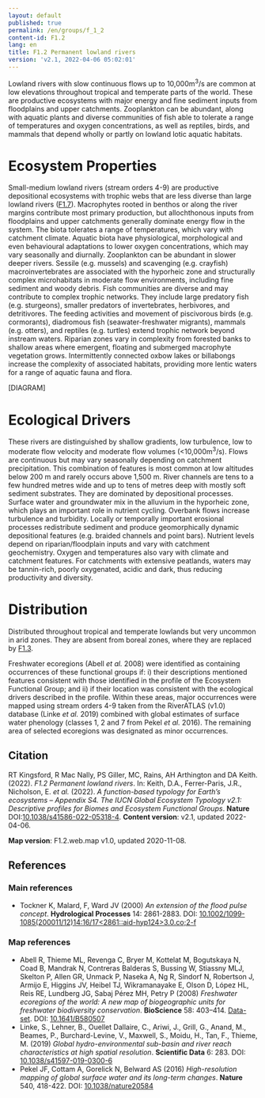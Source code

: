 ```yaml
---
layout: default
published: true
permalink: /en/groups/f_1_2
content-id: F1.2
lang: en
title: F1.2 Permanent lowland rivers
version: 'v2.1, 2022-04-06 05:02:01'
---
```


Lowland rivers with slow continuous flows up to 10,000m<sup>3</sup>/s are common at low elevations throughout tropical and temperate parts of the world. These are productive ecosystems with major energy and fine sediment inputs from floodplains and upper catchments. Zooplankton can be abundant, along with aquatic plants and diverse communities of fish able to tolerate a range of temperatures and oxygen concentrations, as well as reptiles, birds, and mammals that depend wholly or partly on lowland lotic aquatic habitats.

# Ecosystem Properties
 
Small-medium lowland rivers (stream orders 4-9) are productive depositional ecosystems with trophic webs that are less diverse than large lowland rivers ([F1.7](/explore/groups/F1.7)). Macrophytes rooted in benthos or along the river margins contribute most primary production, but allochthonous inputs from floodplains and upper catchments generally dominate energy flow in the system. The biota tolerates a range of temperatures, which vary with catchment climate. Aquatic biota have physiological, morphological and even behavioural adaptations to lower oxygen concentrations, which may vary seasonally and diurnally. Zooplankton can be abundant in slower deeper rivers. Sessile (e.g. mussels) and scavenging (e.g. crayfish) macroinvertebrates are associated with the hyporheic zone and structurally complex microhabitats in moderate flow environments, including fine sediment and woody debris. Fish communities are diverse and may contribute to complex trophic networks. They include large predatory fish (e.g. sturgeons), smaller predators of invertebrates, herbivores, and detritivores. The feeding activities and movement of piscivorous birds (e.g. cormorants), diadromous fish (seawater-freshwater migrants), mammals (e.g. otters), and reptiles (e.g. turtles) extend trophic network beyond instream waters. Riparian zones vary in complexity from forested banks to shallow areas where emergent, floating and submerged macrophyte vegetation grows. Intermittently connected oxbow lakes or billabongs increase the complexity of associated habitats, providing more lentic waters for a range of aquatic fauna and flora.

[DIAGRAM]

# Ecological Drivers
 
These rivers are distinguished by shallow gradients, low turbulence, low to moderate flow velocity and moderate flow volumes (<10,000m<sup>3</sup>/s). Flows are continuous but may vary seasonally depending on catchment precipitation. This combination of features is most common at low altitudes below 200 m and rarely occurs above 1,500 m. River channels are tens to a few hundred metres wide and up to tens of metres deep with mostly soft sediment substrates. They are dominated by depositional processes. Surface water and groundwater mix in the alluvium in the hyporheic zone, which plays an important role in nutrient cycling. Overbank flows increase turbulence and turbidity. Locally or temporally important erosional processes redistribute sediment and produce geomorphically dynamic depositional features (e.g. braided channels and point bars). Nutrient levels depend on riparian/floodplain inputs and vary with catchment geochemistry. Oxygen and temperatures also vary with climate and catchment features. For catchments with extensive peatlands, waters may be tannin-rich, poorly oxygenated, acidic and dark, thus reducing productivity and diversity.
 
# Distribution
 
Distributed throughout tropical and temperate lowlands but very uncommon in arid zones. They are absent from boreal zones, where they are replaced by [F1.3](/explore/groups/F1.3).

Freshwater ecoregions (Abell _et al._ 2008) were identified as containing occurrences of these functional groups if: i) their descriptions mentioned features consistent with those identified in the profile of the Ecosystem Functional Group; and ii) if their location was consistent with the ecological drivers described in the profile. Within these areas, major occurrences were mapped using stream orders 4-9 taken from the RiverATLAS (v1.0) database (Linke _et al._ 2019) combined with global estimates of surface water phenology (classes 1, 2 and 7 from Pekel _et al._ 2016). The remaining area of selected ecoregions was designated as minor occurrences.

## Citation

RT Kingsford, R Mac Nally, PS Giller, MC, Rains, AH Arthington and DA Keith. (2022). *F1.2 Permanent lowland rivers*. In: Keith, D.A., Ferrer-Paris, J.R., Nicholson, E. *et al.* (2022). *A function-based typology for Earth’s ecosystems – Appendix S4. The IUCN Global Ecosystem Typology v2.1: Descriptive profiles for Biomes and Ecosystem Functional Groups*. **Nature** DOI:[10.1038/s41586-022-05318-4](https://doi.org/10.1038/s41586-022-05318-4).
**Content version**: v2.1, updated 2022-04-06.

**Map version**: F1.2.web.map v1.0, updated 2020-11-08.

## References

### Main references
* Tockner K, Malard, F, Ward JV  (2000) *An extension of the flood pulse concept*. **Hydrological Processes** 14: 2861-2883. DOI: [10.1002/1099-1085(200011/12)14:16/17<2861::aid-hyp124>3.0.co;2-f](http://doi.org/10.1002/1099-1085(200011/12)14:16/17<2861::aid-hyp124>3.0.co;2-f)

### Map references
* Abell R, Thieme ML, Revenga C, Bryer M, Kottelat M, Bogutskaya N, Coad B, Mandrak N, Contreras Balderas S, Bussing W, Stiassny MLJ, Skelton P, Allen GR, Unmack P, Naseka A, Ng R, Sindorf N, Robertson J, Armijo E, Higgins JV, Heibel TJ, Wikramanayake E, Olson D, López HL, Reis RE, Lundberg JG, Sabaj Pérez MH, Petry P  (2008) *Freshwater ecoregions of the world: A new map of biogeographic units for freshwater biodiversity conservation*. **BioScience** 58: 403–414. [Data-set](http://www.feow.org). DOI: [10.1641/B580507](http://doi.org/10.1641/B580507)
* Linke, S., Lehner, B., Ouellet Dallaire, C., Ariwi, J., Grill, G., Anand, M., Beames, P., Burchard-Levine, V., Maxwell, S., Moidu, H., Tan, F., Thieme, M.  (2019) *Global hydro-environmental sub-basin and river reach characteristics at high spatial resolution*. **Scientific Data** 6: 283. DOI: [10.1038/s41597-019-0300-6](http://doi.org/10.1038/s41597-019-0300-6)
* Pekel JF, Cottam A, Gorelick N, Belward AS (2016) *High-resolution mapping of global surface water and its long-term changes*. **Nature** 540, 418-422. DOI: [10.1038/nature20584](http://doi.org/10.1038/nature20584)
